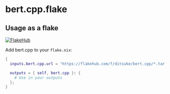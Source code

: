 # bert.cpp.flake

## Usage as a flake

[![FlakeHub](https://img.shields.io/endpoint?url=https://flakehub.com/f/ditsuke/bert.cpp/badge)](https://flakehub.com/flake/ditsuke/bert.cpp)

Add bert.cpp to your `flake.nix`:

```nix
{
  inputs.bert.cpp.url = "https://flakehub.com/f/ditsuke/bert.cpp/*.tar.gz";

  outputs = { self, bert.cpp }: {
    # Use in your outputs
  };
}

```
